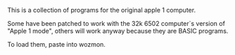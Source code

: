This is a collection of programs for the original apple 1 computer.

Some have been patched to work with the 32k 6502 computer`s version of "Apple 1 mode", others will work anyway because they are BASIC programs.

To load them, paste into wozmon.
